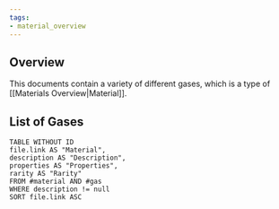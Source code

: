 ```yaml
---
tags:
- material_overview
---
```

## Overview
This documents contain a variety of different gases, which is a type of [[Materials Overview|Material]].
## List of Gases
```dataview
TABLE WITHOUT ID
file.link AS "Material",
description AS "Description",
properties AS "Properties",
rarity AS "Rarity"
FROM #material AND #gas
WHERE description != null
SORT file.link ASC
```
